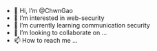 - 👋 Hi, I’m @ChwnGao
- 👀 I’m interested in web-security
- 🌱 I’m currently learning communication security
- 💞️ I’m looking to collaborate on ...
- 📫 How to reach me ...

<!---
ChwnGao/ChwnGao is a ✨ special ✨ repository because its `README.md` (this file) appears on your GitHub profile.
You can click the Preview link to take a look at your changes.
--->
